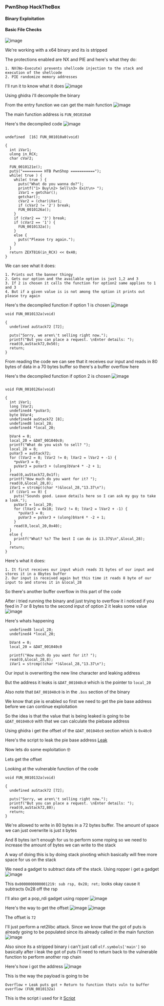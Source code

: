 <h3> PwnShop HackTheBox </h3>

#### Binary Exploitation

#### Basic File Checks

![image](https://user-images.githubusercontent.com/113513376/222904805-179dc0a7-3021-478b-8386-4394b3df5106.png)

We're working with a x64 binary and its is stripped

The protections enabled are NX and PIE and here's what they do:

```
1. NX(No-Execute) prevents shellcode injection to the stack and execution of the shellcode
2. PIE randomize memory addresses 
```

I'll run it to know what it does
![image](https://user-images.githubusercontent.com/113513376/222905603-7b91ebb0-84f5-4768-b0cb-37396cd76657.png)

Using ghidra i'll decompile the binary

From the entry function we can get the main function
![image](https://user-images.githubusercontent.com/113513376/222905636-b6b2d667-8dca-4bf8-bfde-acca877968bd.png)

The main function address is `FUN_001010a0`

Here's the decompiled code
![image](https://user-images.githubusercontent.com/113513376/222906045-12b70b66-7a79-4b65-9bae-5ed8bb7c323b.png)

```

undefined  [16] FUN_001010a0(void)

{
  int iVar1;
  ulong in_RCX;
  char cVar2;
  
  FUN_0010121e();
  puts("========= HTB PwnShop ===========");
  while( true ) {
    while( true ) {
      puts("What do you wanna do?");
      printf("1> Buy\n2> Sell\n3> Exit\n> ");
      iVar1 = getchar();
      getchar();
      cVar2 = (char)iVar1;
      if (cVar2 != '2') break;
      FUN_0010126a();
    }
    if (cVar2 == '3') break;
    if (cVar2 == '1') {
      FUN_0010132a();
    }
    else {
      puts("Please try again.");
    }
  }
  return ZEXT816(in_RCX) << 0x40;
}
```

We can see what it does:

```
1. Prints out the banner thingy
2. Gets our option and the available option is just 1,2 and 3
3. If 2 is chosen it calls the function for option2 same applies to 1 and 3
4. But if a given value is is not among the option it prints out please try again
```

Here's the decompiled function if option 1 is chosen
![image](https://user-images.githubusercontent.com/113513376/222906243-8bf10247-2393-4f36-834c-62028140338f.png)

```
void FUN_0010132a(void)

{
  undefined auStack72 [72];
  
  puts("Sorry, we aren\'t selling right now.");
  printf("But you can place a request. \nEnter details: ");
  read(0,auStack72,0x50);
  return;
}
```

From reading the code we can see that it receives our input and reads in 80 bytes of data in a 70 bytes buffer so there's a buffer overflow here

Here's the decompiled function if option 2 is chosen
![image](https://user-images.githubusercontent.com/113513376/222906380-a96098fd-ccc9-4010-a206-316e97b0b88f.png)

```

void FUN_0010126a(void)

{
  int iVar1;
  long lVar2;
  undefined4 *puVar3;
  byte bVar4;
  undefined4 auStack72 [8];
  undefined8 local_28;
  undefined4 *local_20;
  
  bVar4 = 0;
  local_20 = &DAT_001040c0;
  printf("What do you wish to sell? ");
  local_28 = 0;
  puVar3 = auStack72;
  for (lVar2 = 8; lVar2 != 0; lVar2 = lVar2 + -1) {
    *puVar3 = 0;
    puVar3 = puVar3 + (ulong)bVar4 * -2 + 1;
  }
  read(0,auStack72,0x1f);
  printf("How much do you want for it? ");
  read(0,&local_28,8);
  iVar1 = strcmp((char *)&local_28,"13.37\n");
  if (iVar1 == 0) {
    puts("Sounds good. Leave details here so I can ask my guy to take a look.");
    puVar3 = local_20;
    for (lVar2 = 0x10; lVar2 != 0; lVar2 = lVar2 + -1) {
      *puVar3 = 0;
      puVar3 = puVar3 + (ulong)bVar4 * -2 + 1;
    }
    read(0,local_20,0x40);
  }
  else {
    printf("What? %s? The best I can do is 13.37$\n",&local_28);
  }
  return;
}
```


Here's what it does:

```
1. It first receives our input which reads 31 bytes of our input and stores it in a 8bytes buffer
2. Our input is received again but this time it reads 8 byte of our input to and stores it in &local_28
```

So there's another buffer overflow in this part of the code

After i tried running the binary and just trying to overflow it i noticed if you feed in 7 or 8 bytes to the second input of option 2 it leaks some value
![image](https://user-images.githubusercontent.com/113513376/222906699-ef0a6ad3-c1bf-4943-b09f-29c939026fdf.png)

Here's whats happening

```
  undefined8 local_28;
  undefined4 *local_20;
  
  bVar4 = 0;
  local_20 = &DAT_001040c0

  printf("How much do you want for it? ");
  read(0,&local_28,8);
  iVar1 = strcmp((char *)&local_28,"13.37\n");
```

Our input is overwriting the new line character and leaking address

But the address it leaks is `&DAT_001040c0` which is the pointer to `local_20`

Also note that `DAT_001040c0` is in the `.bss` section of the binary

We know that pie is enabled so first we need to get the pie base address before we can continue exploitation

So the idea is that the value that is being leaked is going to be `&DAT_001040c0` with that we can calculate the piebase address

Using ghidra i get the offset of the `&DAT_001040c0` section which is `0x40c0`

Here's the script to leak the pie base address [Leak](https://github.com/markuched13/markuched13.github.io/blob/main/solvescript/htb/pwn/pwnshop/pie_leak.py)

Now lets do some exploitation 🤓

Lets get the offset

Looking at the vulnerable function of the code

```
void FUN_0010132a(void)

{
  undefined auStack72 [72];
  
  puts("Sorry, we aren\'t selling right now.");
  printf("But you can place a request. \nEnter details: ");
  read(0,auStack72,80);
  return;
}
```

We're allowed to write in 80 bytes in a 72 bytes buffer. The amount of space we can just overwrite is just `8` bytes

And 8 bytes isn't enough for us to perform some roping so we need to increase the amount of bytes we can write to the stack

A way of doing this is by doing stack pivoting which basically will free more space for us on the stack

We need a gadget to subtract data off the stack. Using ropper i get a gadget
![image](https://user-images.githubusercontent.com/113513376/222907538-1c12b515-7e76-4f00-b50a-d31bdf422037.png)

This `0x0000000000001219: sub rsp, 0x28; ret;` looks okay cause it subtracts 0x28 off the rsp 

I'll also get a pop_rdi gadget using ropper
![image](https://user-images.githubusercontent.com/113513376/222912138-1b2005ad-e092-415f-a0ef-90d71f3aa7ab.png)

Here's the way to get the offset
![image](https://user-images.githubusercontent.com/113513376/222911333-1c24d841-9681-4df0-9498-2fbc7af69a01.png)
![image](https://user-images.githubusercontent.com/113513376/222911388-6378a8c7-1f14-4527-afc0-1af4917eabef.png)

The offset is `72` 

I'll just perform a ret2libc attack. Since we know that the got of puts is already going to be populated since its already called in the main function
![image](https://user-images.githubusercontent.com/113513376/222911789-41860016-8add-4f0e-be6d-659a6f2ecbe4.png)

Also since its a stripped binary i can't just call `elf.symbols['main']` so basically after i leak the got of puts i'll need to return back to the vulnerable function to perform another rop chain 

Here's how i got the address
![image](https://user-images.githubusercontent.com/113513376/222913305-70897d3f-2a49-495c-94fa-5ae736f66056.png)

This is the way the payload is going to be 

```
Overflow + Leak puts got + Return to function thats vuln to buffer overflow (FUN_0010132a)
```

This is the script i used for it [Script]()





